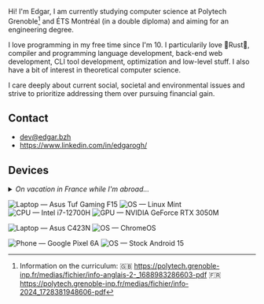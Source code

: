 Hi! I'm Edgar, I am currently studying computer science at Polytech Grenoble[^1] and ÉTS Montréal (in a double diploma) and aiming for an engineering degree.

[^1]: Information on the curriculum:
      🇬🇧 https://polytech.grenoble-inp.fr/medias/fichier/info-anglais-2-_1688983286603-pdf
      🇫🇷 https://polytech.grenoble-inp.fr/medias/fichier/info-2024_1728381948606-pdf

I love programming in my free time since I'm 10. I particularily love 🦀Rust🦀, compiler and programming language development, back-end web development, CLI tool development, optimization and low-level stuff. I also have a bit of interest in theoretical computer science.

I care deeply about current social, societal and environmental issues and strive to prioritize addressing them over pursuing financial gain.

## Contact

  * [dev@edgar.bzh](mailto:dev@edgar.bzh)
  * https://www.linkedin.com/in/edgarogh/

## Devices

<details>
<summary><em>On vacation in France while I'm abroad...</em></summary>

![Laptop — MSI GE70 2OE](https://img.shields.io/badge/Laptop-MSI%20GE70%202OE-FF0000?logo=msi&logoColor=white) ![OS — Linux Mint](https://img.shields.io/badge/OS-Linux%20Mint-87CF3E?logo=linuxmint&logoColor=white) ![CPU — Intel Core i5-4200M](https://img.shields.io/badge/CPU-Intel%20i5--4200M-0071C5?logo=intel&logoColor=white) ![GPU — nVidia GeForce GTX 765M](https://img.shields.io/badge/GPU-GeForce%20GTX%20765M%20-76B900?logo=nvidia&logoColor=white)

<hr>

</details>

![Laptop — Asus Tuf Gaming F15](https://img.shields.io/badge/Laptop-ASUS%20TUF%20Gaming%20F15-000000?logo=asus&logoColor=white) ![OS — Linux Mint](https://img.shields.io/badge/OS-Linux%20Mint-87CF3E?logo=linuxmint&logoColor=white) ![CPU — Intel i7-12700H](https://img.shields.io/badge/CPU-Intel%20i7--12700H-0071C5?logo=intel&logoColor=white) ![GPU — NVIDIA GeForce RTX 3050M](https://img.shields.io/badge/GPU-GeForce%20RTX%203050-76B900?logo=nvidia&logoColor=white)

![Laptop — Asus C423N](https://img.shields.io/badge/Laptop-Asus%20C423N-000000?logo=asus&logoColor=white) ![OS — ChromeOS](https://img.shields.io/badge/OS-ChromeOS-4285F4?logo=google-chrome&logoColor=white)

![Phone — Google Pixel 6A](https://img.shields.io/badge/Phone-Pixel_6A-4285F4?logo=google&logoColor=white) ![OS — Stock Android 15](https://img.shields.io/badge/OS-Android%2015-3DDC84?logo=android&logoColor=white)
